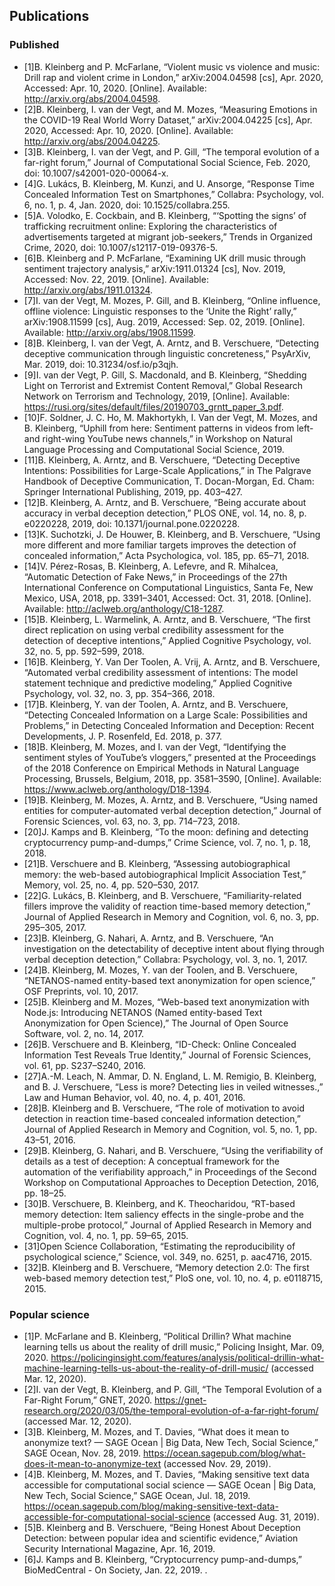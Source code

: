 ## Publications

### Published

- [1]B. Kleinberg and P. McFarlane, “Violent music vs violence and music: Drill rap and violent crime in London,” arXiv:2004.04598 [cs], Apr. 2020, Accessed: Apr. 10, 2020. [Online]. Available: http://arxiv.org/abs/2004.04598.
- [2]B. Kleinberg, I. van der Vegt, and M. Mozes, “Measuring Emotions in the COVID-19 Real World Worry Dataset,” arXiv:2004.04225 [cs], Apr. 2020, Accessed: Apr. 10, 2020. [Online]. Available: http://arxiv.org/abs/2004.04225.
- [3]B. Kleinberg, I. van der Vegt, and P. Gill, “The temporal evolution of a far-right forum,” Journal of Computational Social Science, Feb. 2020, doi: 10.1007/s42001-020-00064-x.
- [4]G. Lukács, B. Kleinberg, M. Kunzi, and U. Ansorge, “Response Time Concealed Information Test on Smartphones,” Collabra: Psychology, vol. 6, no. 1, p. 4, Jan. 2020, doi: 10.1525/collabra.255.
- [5]A. Volodko, E. Cockbain, and B. Kleinberg, “‘Spotting the signs’ of trafficking recruitment online: Exploring the characteristics of advertisements targeted at migrant job-seekers,” Trends in Organized Crime, 2020, doi: 10.1007/s12117-019-09376-5.
- [6]B. Kleinberg and P. McFarlane, “Examining UK drill music through sentiment trajectory analysis,” arXiv:1911.01324 [cs], Nov. 2019, Accessed: Nov. 22, 2019. [Online]. Available: http://arxiv.org/abs/1911.01324.
- [7]I. van der Vegt, M. Mozes, P. Gill, and B. Kleinberg, “Online influence, offline violence: Linguistic responses to the ‘Unite the Right’ rally,” arXiv:1908.11599 [cs], Aug. 2019, Accessed: Sep. 02, 2019. [Online]. Available: http://arxiv.org/abs/1908.11599.
- [8]B. Kleinberg, I. van der Vegt, A. Arntz, and B. Verschuere, “Detecting deceptive communication through linguistic concreteness,” PsyArXiv, Mar. 2019, doi: 10.31234/osf.io/p3qjh.
- [9]I. van der Vegt, P. Gill, S. Macdonald, and B. Kleinberg, “Shedding Light on Terrorist and Extremist Content Removal,” Global Research Network on Terrorism and Technology, 2019, [Online]. Available: https://rusi.org/sites/default/files/20190703_grntt_paper_3.pdf.
- [10]F. Soldner, J. C. Ho, M. Makhortykh, I. Van der Vegt, M. Mozes, and B. Kleinberg, “Uphill from here: Sentiment patterns in videos from left- and right-wing YouTube news channels,” in Workshop on Natural Language Processing and Computational Social Science, 2019.
- [11]B. Kleinberg, A. Arntz, and B. Verschuere, “Detecting Deceptive Intentions: Possibilities for Large-Scale Applications,” in The Palgrave Handbook of Deceptive Communication, T. Docan-Morgan, Ed. Cham: Springer International Publishing, 2019, pp. 403–427.
- [12]B. Kleinberg, A. Arntz, and B. Verschuere, “Being accurate about accuracy in verbal deception detection,” PLOS ONE, vol. 14, no. 8, p. e0220228, 2019, doi: 10.1371/journal.pone.0220228.
- [13]K. Suchotzki, J. De Houwer, B. Kleinberg, and B. Verschuere, “Using more different and more familiar targets improves the detection of concealed information,” Acta Psychologica, vol. 185, pp. 65–71, 2018.
- [14]V. Pérez-Rosas, B. Kleinberg, A. Lefevre, and R. Mihalcea, “Automatic Detection of Fake News,” in Proceedings of the 27th International Conference on Computational Linguistics, Santa Fe, New Mexico, USA, 2018, pp. 3391–3401, Accessed: Oct. 31, 2018. [Online]. Available: http://aclweb.org/anthology/C18-1287.
- [15]B. Kleinberg, L. Warmelink, A. Arntz, and B. Verschuere, “The first direct replication on using verbal credibility assessment for the detection of deceptive intentions,” Applied Cognitive Psychology, vol. 32, no. 5, pp. 592–599, 2018.
- [16]B. Kleinberg, Y. Van Der Toolen, A. Vrij, A. Arntz, and B. Verschuere, “Automated verbal credibility assessment of intentions: The model statement technique and predictive modeling,” Applied Cognitive Psychology, vol. 32, no. 3, pp. 354–366, 2018.
- [17]B. Kleinberg, Y. van der Toolen, A. Arntz, and B. Verschuere, “Detecting Concealed Information on a Large Scale: Possibilities and Problems,” in Detecting Concealed Information and Deception: Recent Developments, J. P. Rosenfeld, Ed. 2018, p. 377.
- [18]B. Kleinberg, M. Mozes, and I. van der Vegt, “Identifying the sentiment styles of YouTube’s vloggers,” presented at the Proceedings of the 2018 Conference on Empirical Methods in Natural Language Processing, Brussels, Belgium, 2018, pp. 3581–3590, [Online]. Available: https://www.aclweb.org/anthology/D18-1394.
- [19]B. Kleinberg, M. Mozes, A. Arntz, and B. Verschuere, “Using named entities for computer-automated verbal deception detection,” Journal of Forensic Sciences, vol. 63, no. 3, pp. 714–723, 2018.
- [20]J. Kamps and B. Kleinberg, “To the moon: defining and detecting cryptocurrency pump-and-dumps,” Crime Science, vol. 7, no. 1, p. 18, 2018.
- [21]B. Verschuere and B. Kleinberg, “Assessing autobiographical memory: the web-based autobiographical Implicit Association Test,” Memory, vol. 25, no. 4, pp. 520–530, 2017.
- [22]G. Lukács, B. Kleinberg, and B. Verschuere, “Familiarity-related fillers improve the validity of reaction time-based memory detection,” Journal of Applied Research in Memory and Cognition, vol. 6, no. 3, pp. 295–305, 2017.
- [23]B. Kleinberg, G. Nahari, A. Arntz, and B. Verschuere, “An investigation on the detectability of deceptive intent about flying through verbal deception detection,” Collabra: Psychology, vol. 3, no. 1, 2017.
- [24]B. Kleinberg, M. Mozes, Y. van der Toolen, and B. Verschuere, “NETANOS-named entity-based text anonymization for open science,” OSF Preprints, vol. 10, 2017.
- [25]B. Kleinberg and M. Mozes, “Web-based text anonymization with Node.js: Introducing NETANOS (Named entity-based Text Anonymization for Open Science),” The Journal of Open Source Software, vol. 2, no. 14, 2017.
- [26]B. Verschuere and B. Kleinberg, “ID-Check: Online Concealed Information Test Reveals True Identity,” Journal of Forensic Sciences, vol. 61, pp. S237–S240, 2016.
- [27]A.-M. Leach, N. Ammar, D. N. England, L. M. Remigio, B. Kleinberg, and B. J. Verschuere, “Less is more? Detecting lies in veiled witnesses.,” Law and Human Behavior, vol. 40, no. 4, p. 401, 2016.
- [28]B. Kleinberg and B. Verschuere, “The role of motivation to avoid detection in reaction time-based concealed information detection,” Journal of Applied Research in Memory and Cognition, vol. 5, no. 1, pp. 43–51, 2016.
- [29]B. Kleinberg, G. Nahari, and B. Verschuere, “Using the verifiability of details as a test of deception: A conceptual framework for the automation of the verifiability approach,” in Proceedings of the Second Workshop on Computational Approaches to Deception Detection, 2016, pp. 18–25.
- [30]B. Verschuere, B. Kleinberg, and K. Theocharidou, “RT-based memory detection: Item saliency effects in the single-probe and the multiple-probe protocol,” Journal of Applied Research in Memory and Cognition, vol. 4, no. 1, pp. 59–65, 2015.
- [31]Open Science Collaboration, “Estimating the reproducibility of psychological science,” Science, vol. 349, no. 6251, p. aac4716, 2015.
- [32]B. Kleinberg and B. Verschuere, “Memory detection 2.0: The first web-based memory detection test,” PloS one, vol. 10, no. 4, p. e0118715, 2015.



### Popular science

- [1]P. McFarlane and B. Kleinberg, “Political Drillin? What machine learning tells us about the reality of drill music,” Policing Insight, Mar. 09, 2020. https://policinginsight.com/features/analysis/political-drillin-what-machine-learning-tells-us-about-the-reality-of-drill-music/ (accessed Mar. 12, 2020).
- [2]I. van der Vegt, B. Kleinberg, and P. Gill, “The Temporal Evolution of a Far-Right Forum,” GNET, 2020. https://gnet-research.org/2020/03/05/the-temporal-evolution-of-a-far-right-forum/ (accessed Mar. 12, 2020).
- [3]B. Kleinberg, M. Mozes, and T. Davies, “What does it mean to anonymize text? — SAGE Ocean | Big Data, New Tech, Social Science,” SAGE Ocean, Nov. 28, 2019. https://ocean.sagepub.com/blog/what-does-it-mean-to-anonymize-text (accessed Nov. 29, 2019).
- [4]B. Kleinberg, M. Mozes, and T. Davies, “Making sensitive text data accessible for computational social science — SAGE Ocean | Big Data, New Tech, Social Science,” SAGE Ocean, Jul. 18, 2019. https://ocean.sagepub.com/blog/making-sensitive-text-data-accessible-for-computational-social-science (accessed Aug. 31, 2019).
- [5]B. Kleinberg and B. Verschuere, “Being Honest About Deception Detection: between popular idea and scientific evidence,” Aviation Security International Magazine, Apr. 16, 2019.
- [6]J. Kamps and B. Kleinberg, “Cryptocurrency pump-and-dumps,” BioMedCentral - On Society, Jan. 22, 2019. .

